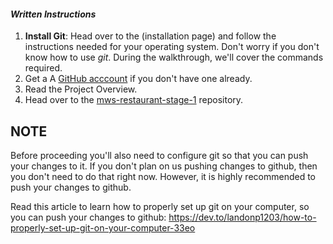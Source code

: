 #### _Written Instructions_

1. **Install Git**: Head over to the (installation page) and follow the instructions needed for your operating system. Don't worry if you don't know how to use *git*. During the walkthrough, we'll cover the commands required.
2. Get a A [GitHub acccount](https://github.com/) if you don't have one already.
3. Read the Project Overview.
4. Head over to the [mws-restaurant-stage-1](https://github.com/udacity/mws-restaurant-stage-1) repository.

## NOTE

Before proceeding you'll also need to configure git so that you can push your changes to it. If you don't plan on us pushing changes to github, then you don't need to do that right now.  However, it is highly recommended to push your changes to github.

Read this article to learn how to properly set up git on your computer, so you can push your changes to github: https://dev.to/landonp1203/how-to-properly-set-up-git-on-your-computer-33eo
